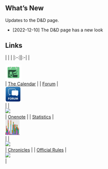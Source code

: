 
<div class="container">
<div class="row">
<div class="col">

## What’s New
Updates to the D&D page.

<div class="columnstwo">

- [2022-12-10] The D&D page has a new look

</div>


</div> <!-- col -->
<div class="col">

## Links

|   |   |
|:-:||:-|
| <div class="centerimg"><img src="assets/images/calender.png" style='height:50px'></div> | <a href="https://app.fantasy-calendar.com/calendars/0afe93d1ee9b9a90b6ee4cfa73290428">The Calendar</a> |
| <a href="https://forum.vilijam.com/">Forum</a> | <div class="centerimg"><img src="assets/images/forum.png" style='height:50px'></div> |
| <div class="centerimg"><img src="https://i2.wp.com/www.drware.com/wp-content/uploads/2020/10/OneNote.png" style='height:50px'></div> | <a href="https://onenote.vilijam.nu">Onenote</a> |
| <a href="https://uppsalarollspel.gitlab.io/path-stats/">Statistics</a> | <div class="centerimg"><img src="assets/images/stats.png" style='height:50px'></div> |
| <div class="centerimg"><img src="https://www.catholicnewbie.com/wp-content/uploads/2015/11/Catholic-Books-1024x665.png" style='height:50px'></div> | <a href="https://uppsalarollspel.gitlab.io/chronicles/story.html">Chronicles</a> |
| <a href="https://dnd.wizards.com/products/tabletop/players-basic-rules">Official Rules</a> | <div class="centerimg"><img src="https://images.ctfassets.net/swt2dsco9mfe/1qU2YMq2MSczf9KGme5gu7/a580e2f158f2c08faad3a9d4463af0bc/dnd-hub-logo.png" style='height:50px'></div> |

</div>



</div> <!-- col -->
</div> <!-- row -->
</div> <!-- containers -->


